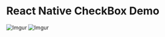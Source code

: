 # React Native CheckBox Demo
![Imgur](https://i.imgur.com/UPWGiVp.png)  ![Imgur](https://i.imgur.com/64Xyhl9.png)


